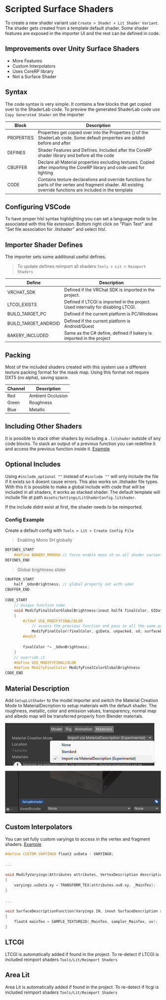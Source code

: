 # Scripted Surface Shaders

To create a new shader variant use `Create > Shader > Lit Shader Variant`. The shader gets created from a template default shader. Some shader features are exposed in the importer UI and the rest can be defined in code.

## Improvements over Unity Surface Shaders

- More Features
- Custom Interpolators
- Uses CoreRP library
- Not a Surface Shader

## Syntax

The code syntax is very simple. It contains a few blocks that get copied over to the ShaderLab code.
To preview the generated ShaderLab code use `Copy Generated Shader` on the importer

| Block | Description |
| - | - |
|PROPERTIES| Properties get copied over into the Properties {} of the ShaderLab code. Some default properties are added before and after|
|DEFINES|Shader Features and Defines. Included after the CoreRP shader library and before all the code|
|CBUFFER| Declare all Material properties excluding textures. Copied after importing the CoreRP library and code used for lighting |
|CODE| Contains texture declarations and override functions for parts of the vertex and fragment shader. All existing override functions are included in the template|

## Configuring VSCode

To have proper hlsl syntax highlighting you can set a language mode to be associated with this file extension. Bottom right click on "Plain Text" and "Set file association for .litshader" and select hlsl.

## Importer Shader Defines

The importer sets some additional useful defines.

> To update defines reimport all shaders `Tools > Lit > Reimport Shaders`

| Define | Description |
| - | - |
|VRCHAT_SDK|Defined if the VRChat SDK is imported in the project.|
|LTCGI_EXISTS|Defined if LTCGI is imported in the project. Used internally for disabling LTCGI.|
BUILD_TARGET_PC | Defined if the current platform is PC/Windows
BUILD_TARGET_ANDROID | Defined if the current platform is Android/Quest
BAKERY_INCLUDED | Same as the C# define, defined if bakery is imported in the project

## Packing

 Most of the included shaders created with this system use a different texture packing format for the mask map. Using this format not require DXT5 (no alpha), saving space.

| Channel | Description |
| - | - |
Red|Ambient Occlusion
Green|Roughness
Blue|Metallic

## Including Other Shaders

It is possible to stack other shaders by including a `.litshader` outside of any code blocks. To stack an output of a previous function you can redefine it and access the previous function inside it. [Example](/Shaders/Samples/Stacked.litshader)

## Optional Includes

Using `#include_optional ""` instead of `#include ""` will only include the file if it exists so it doesnt cause errors. This also works on .litshader file types. With this it is possible to make a global include with code that will be included in all shaders, it works as stacked shader. The default template will include file at path `Assets/Settings/LitShaderConfig.litshader`.

If the include didnt exist at first, the shader needs to be reimported.

### Config Example

Create a default config with `Tools > Lit > Create Config File`

> Enabling Mono SH globally

```cpp
DEFINES_START
    #define BAKERY_MONOSH // force enable mono sh on all shader variants
DEFINES_END
```

> Global brightness slider

```cpp
CBUFFER_START
    half _UdonBrightness; // global property set with udon
CBUFFER_END

CODE_START
    // Unique function name
    void ModifyFinalColorGlobalBrightness(inout half4 finalColor, GIData giData, Varyings unpacked, ShaderData sd, SurfaceDescription surfaceDescription)
    {
        #ifdef USE_MODIFYFINALCOLOR
            // access the previous function and pass in all the same parameters if it exists
            ModifyFinalColor(finalColor, giData, unpacked, sd, surfaceDescription);
        #endif

        finalColor *= _UdonBrightness;
    }
    // override it
    #define USE_MODIFYFINALCOLOR
    #define ModifyFinalColor ModifyFinalColorGlobalBrightness
CODE_END
```

## Material Description

Add `SetupLitShader` to the model importer and switch the Material Creation Mode to MaterialDecription to setup materials with the default shader. The roughness, metallic, color and emission values, transparency, normal map and albedo map will be transferred properly from Blender materials.

![Image](/Documentation~/Images/MaterialDescription.png)

![Image](/Documentation~/Images/label.png)

## Custom Interpolators

You can set fully custom varyings to access in the vertex and fragment shaders.
[Example](/Shaders/Samples/ShaderData.litshader#10)

```cpp
#define CUSTOM_VARYING0 float2 uvData : VARYING0;

...

void ModifyVaryings(Attributes attributes, VertexDescription description, inout Varyings varyings)
{
    varyings.uvData.xy = TRANSFORM_TEX(attributes.uv0.xy, _MainTex);
}

...

void SurfaceDescriptionFunction(Varyings IN, inout SurfaceDescription surface)
{
    float4 mainTex = SAMPLE_TEXTURE2D(_MainTex, sampler_MainTex, uv);
}
```

## LTCGI

LTCGI is automatically added if found in the project. To re-detect if LTCGI is included reimport shaders `Tools/Lit/Reimport Shaders`

## Area Lit

Area Lit is automatically added if found in the project. To re-detect if ltcgi is included reimport shaders `Tools/Lit/Reimport Shaders`